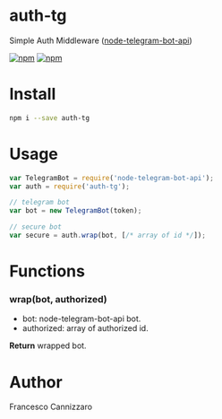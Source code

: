# auth-tg
Simple Auth Middleware ([node-telegram-bot-api](https://github.com/yagop/node-telegram-bot-api))

[![npm](https://img.shields.io/npm/v/auth-tg.svg)](https://www.npmjs.com/package/auth-tg)
[![npm](https://img.shields.io/npm/dm/auth-tg.svg)](https://www.npmjs.com/package/auth-tg)

# Install

```sh
npm i --save auth-tg
```

# Usage
```javascript
var TelegramBot = require('node-telegram-bot-api');
var auth = require('auth-tg');

// telegram bot
var bot = new TelegramBot(token);

// secure bot
var secure = auth.wrap(bot, [/* array of id */]);
```

# Functions

### wrap(bot, authorized)

- bot: node-telegram-bot-api bot.
- authorized: array of authorized id.

**Return** wrapped bot.

# Author
Francesco Cannizzaro
